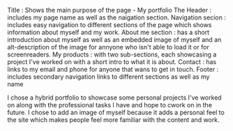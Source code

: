 Title : Shows the main purpose of the page - My portfolio 
The Header : includes my page name as well as the naigation section.
Navigation secion : includes easy navigation to different sections of the page which shows information about myself and my work.
About me section : has a short introduction about myself as well as an embedded image of myself and an alt-description of the image for annyone who isn't able to load it or for screenreaders.
My products : with two sub-sections, each showcasing a project I've worked on with a short intro to what it is about.
Contact : has links to my email and phone for anyone that wans to get in touch.
Footer : includes secondary navigation links to different sections as well as my name 

I chose a hybrid portfolio to showcase some personal projects I've worked on along with the professional tasks I have and hope to cwork on in the future.
I chose to add an image of myself because it adds a personal feel to the site which makes people feel more familiar with the content and work.
